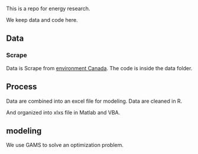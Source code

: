This is a repo for energy research.

We keep data and code here.


## Data

### Scrape

Data is Scrape from [environment Canada](http://climate.weather.gc.ca/historical_data/search_historic_data_e.html).
The code is inside the data folder.



## Process

Data are combined into an excel file for modeling.
Data are cleaned in R.

And organized into xlxs file in Matlab and VBA.


## modeling

We use GAMS to solve an optimization problem.
